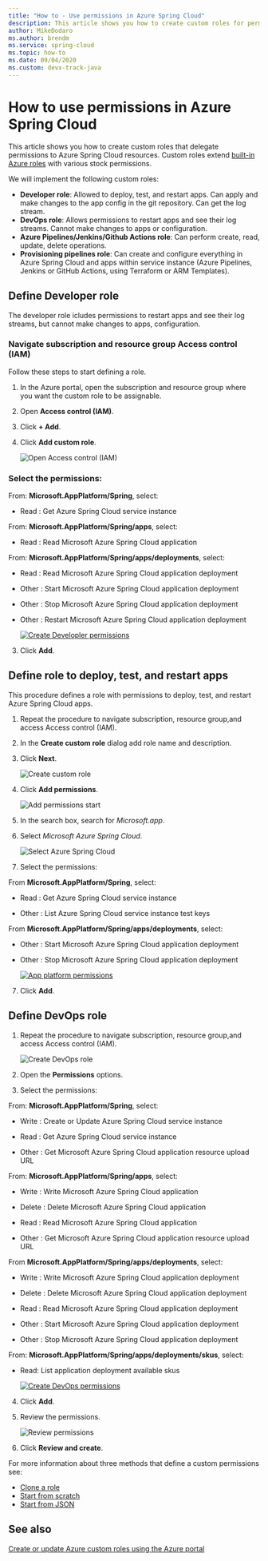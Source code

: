 ```yaml
---
title: "How to - Use permissions in Azure Spring Cloud"
description: This article shows you how to create custom roles for permissions in Azure Spring Cloud.
author: MikeDodaro
ms.author: brendm
ms.service: spring-cloud
ms.topic: how-to
ms.date: 09/04/2020
ms.custom: devx-track-java
---
```


# How to use permissions in Azure Spring Cloud
This article shows you how to create custom roles that delegate permissions to Azure Spring Cloud resources. Custom roles extend [built-in Azure roles](https://docs.microsoft.com/azure/role-based-access-control/built-in-roles) with various stock permissions.

We will implement the following custom roles:

* **Developer role**: Allowed to deploy, test, and restart apps. Can apply and make changes to the app config in the git repository. Can get the log stream.
* **DevOps role**: Allows permissions to restart apps and see their log streams. Cannot make changes to apps or configuration.
* **Azure Pipelines/Jenkins/Github Actions role**: Can perform create, read, update, delete operations.
* **Provisioning pipelines role**: Can create and configure everything in Azure Spring Cloud and apps within service instance (Azure Pipelines, Jenkins or GitHub Actions, using Terraform or ARM Templates).

## Define Developer role

The developer role icludes permissions to restart apps and see their log streams, but cannot make changes to apps, configuration.

### Navigate subscription and resource group Access control (IAM)

Follow these steps to start defining a role.

1. In the Azure portal, open the subscription and resource group where you want the custom role to be assignable.
1. Open **Access control (IAM)**.
1. Click **+ Add**.
1. Click **Add custom role**.

   ![Open Access control (IAM)](media/spring-cloud-permissions/add-custom-role.png)

### Select the permissions:

From: **Microsoft.AppPlatform/Spring**, select:

* Read : Get Azure Spring Cloud service instance

From: **Microsoft.AppPlatform/Spring/apps**, select:

* Read : Read Microsoft Azure Spring Cloud application

From: **Microsoft.AppPlatform/Spring/apps/deployments**, select:

* Read : Read Microsoft Azure Spring Cloud application deployment

* Other : Start Microsoft Azure Spring Cloud application deployment

* Other : Stop Microsoft Azure Spring Cloud application deployment

* Other : Restart Microsoft Azure Spring Cloud application deployment

  [ ![Create Developler permissions](media/spring-cloud-permissions/developer-permissions.png) ](media/spring-cloud-permissions/developer-permissions-box.png#lightbox)

3. Click **Add**.


## Define role to deploy, test, and restart apps
This procedure defines a role with permissions to deploy, test, and restart Azure Spring Cloud apps.

1. Repeat the procedure to navigate subscription, resource group,and access Access control (IAM).
1. In the **Create custom role** dialog add role name and description.
1. Click **Next**.

   ![Create custom role](media/spring-cloud-permissions/create-custom-role.png)

3. Click **Add permissions**.

   ![Add permissions start](media/spring-cloud-permissions/add-permissions.png)

4. In the search box, search for *Microsoft.app*.
5. Select *Microsoft Azure Spring Cloud*.

   ![Select Azure Spring Cloud](media/spring-cloud-permissions/spring-cloud-permissions.png)

6. Select the permissions:

From **Microsoft.AppPlatform/Spring**, select:

* Read : Get Azure Spring Cloud service instance

* Other : List Azure Spring Cloud service instance test keys

From **Microsoft.AppPlatform/Spring/apps/deployments**, select: 

* Other : Start Microsoft Azure Spring Cloud application deployment

* Other : Stop Microsoft Azure Spring Cloud application deployment

   [ ![App platform permissions](media/spring-cloud-permissions/app-platform-permissions.png) ](media/spring-cloud-permissions/app-platform-permissions.png#lightbox)

7. Click **Add**.

## Define DevOps role

1. Repeat the procedure to navigate subscription, resource group,and access Access control (IAM).

   ![Create DevOps role](media/spring-cloud-permissions/create-dev-opps-role.png)
2. Open the **Permissions** options.

3. Select the permissions:
  
From: **Microsoft.AppPlatform/Spring**, select:
 
* Write : Create or Update Azure Spring Cloud service instance

* Read : Get Azure Spring Cloud service instance

* Other : Get Microsoft Azure Spring Cloud application resource upload URL

From: **Microsoft.AppPlatform/Spring/apps**, select:

* Write : Write Microsoft Azure Spring Cloud application

* Delete : Delete Microsoft Azure Spring Cloud application

* Read : Read Microsoft Azure Spring Cloud application

* Other : Get Microsoft Azure Spring Cloud application resource upload URL

From **Microsoft.AppPlatform/Spring/apps/deployments**, select:

* Write : Write Microsoft Azure Spring Cloud application deployment

* Delete : Delete Microsoft Azure Spring Cloud application deployment

* Read : Read Microsoft Azure Spring Cloud application deployment

* Other : Start Microsoft Azure Spring Cloud application deployment

* Other : Stop Microsoft Azure Spring Cloud application deployment

From: **Microsoft.AppPlatform/Spring/apps/deployments/skus**, select:

* Read: List application deployment available skus    

   [ ![Create DevOps permissions](media/spring-cloud-permissions/create-dev-opps-role-2.png) ](media/spring-cloud-permissions/create-dev-opps-role-box.png#lightbox)

4. Click **Add**.

5. Review the permissions.

   ![Review permissions](media/spring-cloud-permissions/dev-ops-review-permissions.png)

6. Click **Review and create**.


For more information about three methods that define a custom permissions see:
* [Clone a role](https://docs.microsoft.com/azure/role-based-access-control/custom-roles-portal#clone-a-role)
* [Start from scratch](https://docs.microsoft.com/azure/role-based-access-control/custom-roles-portal#start-from-scratch)
* [Start from JSON](https://docs.microsoft.com/azure/role-based-access-control/custom-roles-portal#start-from-json)

## See also
[Create or update Azure custom roles using the Azure portal](https://docs.microsoft.com/azure/role-based-access-control/custom-roles-portal)